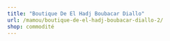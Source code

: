 ```yaml
---
title: "Boutique De El Hadj Boubacar Diallo"
url: /mamou/boutique-de-el-hadj-boubacar-diallo-2/
shop: commodité
---
```

